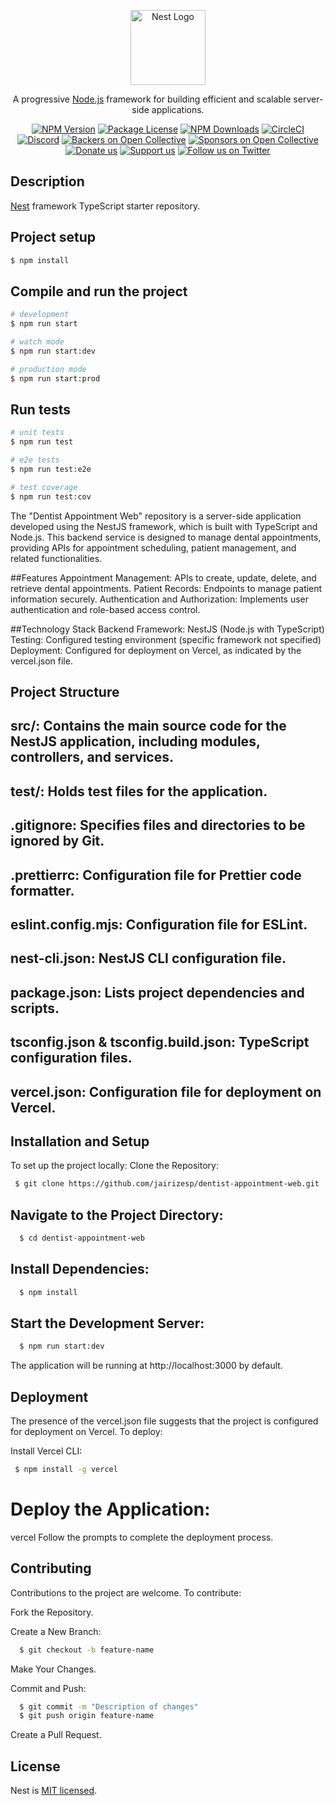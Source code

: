 <p align="center">
  <a href="http://nestjs.com/" target="blank"><img src="https://nestjs.com/img/logo-small.svg" width="120" alt="Nest Logo" /></a>
</p>

[circleci-image]: https://img.shields.io/circleci/build/github/nestjs/nest/master?token=abc123def456
[circleci-url]: https://circleci.com/gh/nestjs/nest

  <p align="center">A progressive <a href="http://nodejs.org" target="_blank">Node.js</a> framework for building efficient and scalable server-side applications.</p>
    <p align="center">
<a href="https://www.npmjs.com/~nestjscore" target="_blank"><img src="https://img.shields.io/npm/v/@nestjs/core.svg" alt="NPM Version" /></a>
<a href="https://www.npmjs.com/~nestjscore" target="_blank"><img src="https://img.shields.io/npm/l/@nestjs/core.svg" alt="Package License" /></a>
<a href="https://www.npmjs.com/~nestjscore" target="_blank"><img src="https://img.shields.io/npm/dm/@nestjs/common.svg" alt="NPM Downloads" /></a>
<a href="https://circleci.com/gh/nestjs/nest" target="_blank"><img src="https://img.shields.io/circleci/build/github/nestjs/nest/master" alt="CircleCI" /></a>
<a href="https://discord.gg/G7Qnnhy" target="_blank"><img src="https://img.shields.io/badge/discord-online-brightgreen.svg" alt="Discord"/></a>
<a href="https://opencollective.com/nest#backer" target="_blank"><img src="https://opencollective.com/nest/backers/badge.svg" alt="Backers on Open Collective" /></a>
<a href="https://opencollective.com/nest#sponsor" target="_blank"><img src="https://opencollective.com/nest/sponsors/badge.svg" alt="Sponsors on Open Collective" /></a>
  <a href="https://paypal.me/kamilmysliwiec" target="_blank"><img src="https://img.shields.io/badge/Donate-PayPal-ff3f59.svg" alt="Donate us"/></a>
    <a href="https://opencollective.com/nest#sponsor"  target="_blank"><img src="https://img.shields.io/badge/Support%20us-Open%20Collective-41B883.svg" alt="Support us"></a>
  <a href="https://twitter.com/nestframework" target="_blank"><img src="https://img.shields.io/twitter/follow/nestframework.svg?style=social&label=Follow" alt="Follow us on Twitter"></a>
</p>
  <!--[![Backers on Open Collective](https://opencollective.com/nest/backers/badge.svg)](https://opencollective.com/nest#backer)
  [![Sponsors on Open Collective](https://opencollective.com/nest/sponsors/badge.svg)](https://opencollective.com/nest#sponsor)-->

## Description

[Nest](https://github.com/nestjs/nest) framework TypeScript starter repository.

## Project setup

```bash
$ npm install
```

## Compile and run the project

```bash
# development
$ npm run start

# watch mode
$ npm run start:dev

# production mode
$ npm run start:prod
```

## Run tests

```bash
# unit tests
$ npm run test

# e2e tests
$ npm run test:e2e

# test coverage
$ npm run test:cov
```

​The "Dentist Appointment Web" repository is a server-side application developed using the NestJS framework, which is built with TypeScript and Node.js. This backend service is designed to manage dental appointments, providing APIs for appointment scheduling, patient management, and related functionalities.​

##Features
Appointment Management: APIs to create, update, delete, and retrieve dental appointments.​
Patient Records: Endpoints to manage patient information securely.​
Authentication and Authorization: Implements user authentication and role-based access control.​

##Technology Stack
Backend Framework: NestJS (Node.js with TypeScript)​
Testing: Configured testing environment (specific framework not specified)​
Deployment: Configured for deployment on Vercel, as indicated by the vercel.json file.​

## Project Structure
  ## src/: Contains the main source code for the NestJS application, including modules, controllers, and services.​
  
  ## test/: Holds test files for the application.​
  
  ## .gitignore: Specifies files and directories to be ignored by Git.​
  
  ## .prettierrc: Configuration file for Prettier code formatter.​
  
  ## eslint.config.mjs: Configuration file for ESLint.​
  
  ## nest-cli.json: NestJS CLI configuration file.​
  
  ## package.json: Lists project dependencies and scripts.​
  
  ## tsconfig.json & tsconfig.build.json: TypeScript configuration files.​
  
  ## vercel.json: Configuration file for deployment on Vercel.​

## Installation and Setup
To set up the project locally:
Clone the Repository:
 ```bash
  $ git clone https://github.com/jairizesp/dentist-appointment-web.git
```

## Navigate to the Project Directory:
```bash
  $ cd dentist-appointment-web
```

## Install Dependencies:
```bash
  $ npm install
```

## Start the Development Server:
```bash
  $ npm run start:dev
```
The application will be running at http://localhost:3000 by default.

## Deployment
The presence of the vercel.json file suggests that the project is configured for deployment on Vercel. To deploy:​

Install Vercel CLI: 
```bash
 $ npm install -g vercel
```

# Deploy the Application: 
vercel
Follow the prompts to complete the deployment process.

## Contributing
Contributions to the project are welcome. To contribute:​

Fork the Repository.

Create a New Branch:
```bash
  $ git checkout -b feature-name
```

Make Your Changes.

Commit and Push: 
```bash
  $ git commit -m "Description of changes"
  $ git push origin feature-name
```
Create a Pull Request.

## License

Nest is [MIT licensed](https://github.com/nestjs/nest/blob/master/LICENSE).
